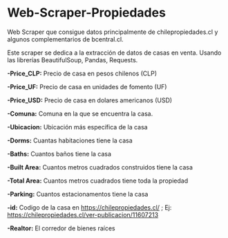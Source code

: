 # Web-Scraper-Propiedades
Web Scraper que consigue datos principalmente de chilepropiedades.cl y algunos complementarios de bcentral.cl.

Este scraper se dedica a la extracción de datos de casas en venta. Usando las librerías BeautifulSoup, Pandas, Requests.

**-Price_CLP:** Precio de casa en pesos chilenos (CLP) 

**-Price_UF:** Precio de casa en unidades de fomento (UF) 

**-Price_USD:** Precio de casa en dolares americanos (USD) 

**-Comuna:** Comuna en la que se encuentra la casa. 

**-Ubicacion:** Ubicación más específica de la casa 

**-Dorms:** Cuantas habitaciones tiene la casa 

**-Baths:** Cuantos baños tiene la casa 

**-Built Area:** Cuantos metros cuadrados construidos tiene la casa 

**-Total Area:** Cuantos metros cuadrados tiene toda la propiedad 

**-Parking:** Cuantos estacionamentos tiene la casa 

**-id:** Codigo de la casa en https://chilepropiedades.cl/ ; Ej: https://chilepropiedades.cl/ver-publicacion/11607213 

**-Realtor:** El corredor de bienes raíces




